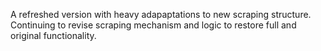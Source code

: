 A refreshed version with heavy adapaptations to new scraping structure. Continuing to revise scraping mechanism and logic to restore full and original functionality.

